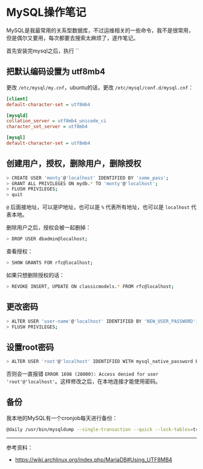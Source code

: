 # MySQL操作笔记

MySQL是我最常用的关系型数据库，不过运维相关的一些命令，我不是很常用，但是偶尔又要用，每次都要去搜索太麻烦了，遂作笔记。

首先安装完mysql之后，执行 ``

## 把默认编码设置为 utf8mb4

更改 `/etc/mysql/my.cnf`，ubuntu的话，更改 `/etc/mysql/conf.d/mysql.cnf`：

```ini
[client]
default-character-set = utf8mb4

[mysqld]
collation_server = utf8mb4_unicode_ci
character_set_server = utf8mb4

[mysql]
default-character-set = utf8mb4
```

## 创建用户，授权，删除用户，删除授权

```bash
> CREATE USER 'monty'@'localhost' IDENTIFIED BY 'some_pass';
> GRANT ALL PRIVILEGES ON mydb.* TO 'monty'@'localhost';
> FLUSH PRIVILEGES;
> quit
```

`@` 后面接地址，可以是IP地址，也可以是 `%` 代表所有地址，也可以是 `localhost` 代表本地。

删除用户之后，授权会被一起删掉：

```bash
> DROP USER dbadmin@localhost;
```

查看授权：

```bash
> SHOW GRANTS FOR rfc@localhost;
```

如果只想删除授权的话：

```bash
> REVOKE INSERT, UPDATE ON classicmodels.* FROM rfc@localhost;
```

## 更改密码

```bash
> ALTER USER 'user-name'@'localhost' IDENTIFIED BY 'NEW_USER_PASSWORD';
> FLUSH PRIVILEGES;
```

## 设置root密码

```bash
> ALTER USER 'root'@'localhost' IDENTIFIED WITH mysql_native_password BY 'password';
```

否则会一直报错 `ERROR 1698 (28000): Access denied for user 'root'@'localhost'`。这样修改之后，在本地连接才能使用密码。

## 备份

我本地的MySQL有一个cronjob每天进行备份：

```bash
@daily /usr/bin/mysqldump --single-transaction --quick --lock-tables=true --all-databases | gzip -c > /backup/mysql-$(date +\%F).sql.gz
```

---

参考资料：

- https://wiki.archlinux.org/index.php/MariaDB#Using_UTF8MB4
